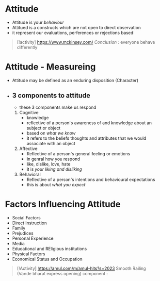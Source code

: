 # Attitude
- Attitude is your *behaviour*
- Attitued is a constructs which are not open to direct observation
- it represent our evaluations, perferences or rejections based
> [!activity]
> https://www.mckinsey.com/
> *Conclusion :* everyone behave differently


# Attitude - Measureing
- Attitude may be defined as an enduring disposition (Character)
- ## 3 components to attitude
	- these 3 components make us respond
	1) Cognitive 
		- knowledge
		- reflective of a person's awareness of and knowledge about an subject or object
		- based on *what we know*
		- it refers to the beliefs thoughts and attributes that we would associate with an object
	1) Affective
		- Reflective of a person's general feeling or emotions
		- in genral how you respond
		- like, dislike, love, hate
		- it is *your liking and disliking*
	1) Behavioral
		- Reflective of a person's intentions and behavioural expectations
		- this is about *what you expect*  
# Factors Influencing Attitude
- Social Factors
- Direct Instruction
- Family
- Prejudices
- Personal Experience
- Media
- Educational and REligious institutions
- Physical Factors
- Economical Status and Occupation 

>[!Activity]
>https://amul.com/m/amul-hits?s=2023
>Smooth Railing (Vande bharat express opening)
>component : 



